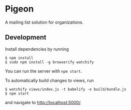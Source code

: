 # Pigeon

A mailing list solution for organizations.

## Development

Install dependencies by running

    $ npm install
    $ sudo npm install -g browserify watchify

You can run the server with `npm start`.

To automatically build changes to views, run

    $ watchify views/index.js -t babelify -o build/bundle.js
    $ npm start

and navigate to [http://localhost:5000/](localhost:5000).
